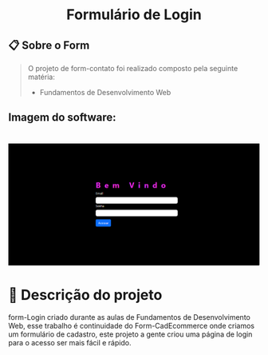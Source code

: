 <h1 align =center>Formulário de Login</h1>

## 📋 Sobre o Form
>O projeto de form-contato foi realizado composto pela seguinte matéria:
>* Fundamentos de Desenvolvimento Web


## Imagem do software:
#
![](img.png)

# 📄 Descrição do projeto
form-Login criado durante as aulas de Fundamentos de Desenvolvimento Web, esse trabalho é continuidade do Form-CadEcommerce onde criamos um formulário de cadastro, este projeto a gente criou uma página de login para o acesso ser mais fácil e rápido.